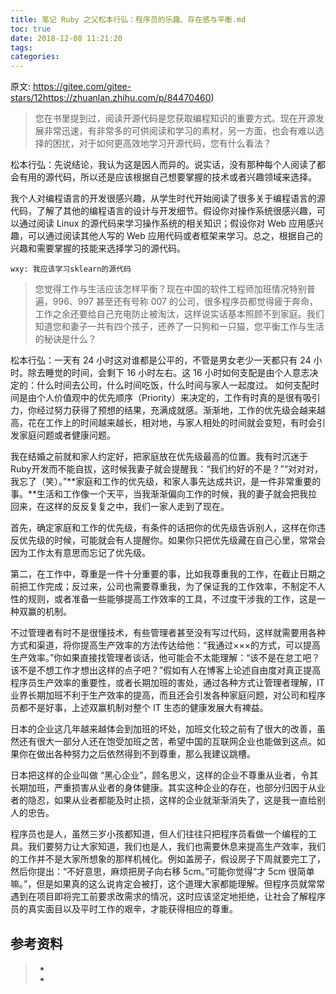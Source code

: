 ```yaml
---
title: 笔记 Ruby 之父松本行弘：程序员的乐趣、存在感与平衡.md
toc: true
date: 2018-12-08 11:21:20
tags:
categories:
---
```


原文: https://gitee.com/gitee-stars/12https://zhuanlan.zhihu.com/p/84470460)



> 您在书里提到过，阅读开源代码是您获取编程知识的重要方式。现在开源发展非常迅速，有非常多的可供阅读和学习的素材，另一方面，也会有难以选择的困扰，对于如何更高效地学习开源代码，您有什么看法？

松本行弘：先说结论，我认为这是因人而异的。说实话，没有那种每个人阅读了都会有用的源代码，所以还是应该根据自己想要掌握的技术或者兴趣领域来选择。

我个人对编程语言的开发很感兴趣，从学生时代开始阅读了很多关于编程语言的源代码，了解了其他的编程语言的设计与开发细节。假设你对操作系统很感兴趣，可以通过阅读 Linux 的源代码来学习操作系统的相关知识；假设你对 Web 应用感兴趣，可以通过阅读其他人写的 Web 应用代码或者框架来学习。总之，根据自己的兴趣和需要掌握的技能来选择学习的源代码。



```
wxy: 我应该学习sklearn的源代码
```



> 您觉得工作与生活应该怎样平衡？现在中国的软件工程师加班情况特别普遍，996、997 甚至还有号称 007 的公司，很多程序员都觉得疲于奔命，工作之余还要给自己充电防止被淘汰，这样说实话基本照顾不到家庭。我们知道您和妻子一共有四个孩子，还养了一只狗和一只猫，您平衡工作与生活的秘诀是什么？

松本行弘：一天有 24 小时这对谁都是公平的，不管是男女老少一天都只有 24 小时。除去睡觉的时间，会剩下 16 小时左右。这 16 小时如何支配是由个人意志决定的：什么时间去公司，什么时间吃饭，什么时间与家人一起度过。 如何支配时间是由个人价值观中的优先顺序（Priority）来决定的，工作有时真的是很有吸引力，你经过努力获得了预想的结果，充满成就感。渐渐地，工作的优先级会越来越高，花在工作上的时间越来越长，相对地，与家人相处的时间就会变短，有时会引发家庭问题或者健康问题。

我在结婚之前就和家人约定好，把家庭放在优先级最高的位置。我有时沉迷于Ruby开发而不能自拔，这时候我妻子就会提醒我：“我们约好的不是？”“对对对，我忘了（笑）。”**家庭和工作的优先级，和家人事先达成共识，是一件非常重要的事。**生活和工作像一个天平，当我渐渐偏向工作的时候，我的妻子就会把我拉回来，在这样的反反复复之中，我们一家人走到了现在。

首先，确定家庭和工作的优先级，有条件的话把你的优先级告诉别人，这样在你违反优先级的时候，可能就会有人提醒你。如果你只把优先级藏在自己心里，常常会因为工作太有意思而忘记了优先级。

第二，在工作中，尊重是一件十分重要的事，比如我尊重我的工作，在截止日期之前把工作完成；反过来，公司也需要尊重我，为了保证我的工作效率，不制定不人性的规则，或者准备一些能够提高工作效率的工具，不过度干涉我的工作，这是一种双赢的机制。

不过管理者有时不是很懂技术，有些管理者甚至没有写过代码，这样就需要用各种方式和渠道，将你提高生产效率的方法传达给他：“我通过×××的方式，可以提高生产效率。”你如果直接找管理者谈话，他可能会不太能理解：“该不是在怠工吧？该不是不想工作才想出这样的点子吧？”假如有人在博客上论述自由度对真正提高程序员生产效率的重要性，或者长期加班的害处，通过各种方式让管理者理解，IT 业界长期加班不利于生产效率的提高，而且还会引发各种家庭问题，对公司和程序员都不是好事，上述双赢机制对整个 IT 生态的健康发展大有裨益。

日本的企业这几年越来越体会到加班的坏处，加班文化较之前有了很大的改善，虽然还有很大一部分人还在饱受加班之苦，希望中国的互联网企业也能做到这点。如果你在做出各种努力之后依然得到不到尊重，那么我建议跳槽。

日本把这样的企业叫做 “黑心企业”，顾名思义，这样的企业不尊重从业者，令其长期加班，严重损害从业者的身体健康。其实这种企业的存在，也部分归因于从业者的隐忍，如果从业者都能及时止损，这样的企业就渐渐消失了，这是我一直给别人的忠告。

程序员也是人，虽然三岁小孩都知道，但人们往往只把程序员看做一个编程的工具。我们要努力让大家知道，我们也是人，我们也需要休息来提高生产效率，我们的工作并不是大家所想象的那样机械化。例如盖房子，假设房子下周就要完工了，然后你提出：“不好意思，麻烦把房子向右移 5cm。”可能你觉得“才 5cm 很简单嘛。”，但是如果真的这么说肯定会被打，这个道理大家都能理解。但程序员就常常遇到在项目即将完工前要求改需求的情况，这时应该坚定地拒绝，让社会了解程序员的真实面目以及平时工作的艰辛，才能获得相应的尊重。



## 参考资料
> - []()
> - []()

